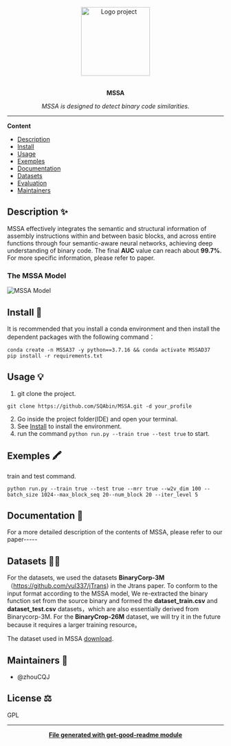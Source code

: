 <div align="center">
  <a href="#">
  	<img src="https://media.giphy.com/media/JIX9t2j0ZTN9S/giphy-downsized.gif" alt="Logo project" height="160" />
  </a>
  <br>
  <br>
  <p>
    <b>MSSA</b>
  </p>
  <p>
     <i>MSSA is designed to detect binary code similarities.</i>
  </p>
</div>

---

**Content**

* [Description](##description)
* [Install](##install)
* [Usage](##usage)
* [Exemples](##exemples)
* [Documentation](##documentation)
* [Datasets](##datasets)
* [Evaluation](##evaluation)
* [Maintainers](##maintainers)

## Description ✨
MSSA effectively integrates the semantic and structural information of assembly instructions within and between basic blocks, and across entire functions through four semantic-aware neural networks, achieving deep understanding of binary code. 
The final **AUC** value can reach about **99.7%**. For more specific information, please refer to paper.
### The MSSA Model 
![MSSA Model](https://github.com/SQAbin/assets/blob/main/The%20overview%20of%20MSSA.png)

## Install 🐙
It is recommended that you install a conda environment and then install the dependent packages with the following command：
```
conda create -n MSSA37 -y python==3.7.16 && conda activate MSSAD37
pip install -r requirements.txt
```

## Usage 💡
1. git clone the project.
```
git clone https://github.com/SQAbin/MSSA.git -d your_profile
```
2. Go inside the project folder(IDE) and open your terminal.
3. See  [Install](##install) to install the environment.
4. run the command `python run.py --train true --test true` to start.

## Exemples 🖍
train and test command.
```
python run.py --train true --test true --mrr true --w2v_dim 100 --batch_size 1024--max_block_seq 20--num_block 20 --iter_level 5 
```

## Documentation 📄
For a more detailed description of the contents of MSSA, please refer to our paper-----

## Datasets 👩‍💻
For the datasets, we used the datasets **BinaryCorp-3M**（https://github.com/vul337/jTrans) in the Jtrans paper. To conform to the input format according to the MSSA model, We re-extracted the binary function set from the source binary and formed the **dataset_train.csv** and **dataset_test.csv** datasets，which are also essentially derived from Binarycorp-3M.
For the **BinaryCrop-26M** dataset, we will try it in the future because it requires a larger training resource。					

The dataset used in MSSA [download](https://efss.qloud.my/index.php/s/a2B2S9rNwdXkmBo).

## Maintainers 👷
* @zhouCQJ

## License ⚖️
GPL

---
<div align="center">
	<b>
		<a href="https://www.npmjs.com/package/get-good-readme">File generated with get-good-readme module</a>
	</b>
</div>
